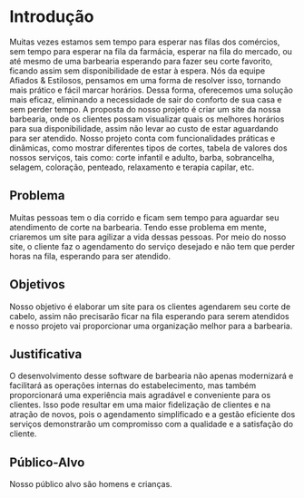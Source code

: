 # Introdução

Muitas vezes estamos sem tempo para esperar nas filas dos comércios, sem tempo para esperar na fila da farmácia, esperar na fila do mercado, ou até mesmo de uma barbearia esperando para fazer seu corte favorito, ficando assim sem disponibilidade de estar à espera. Nós da equipe Afiados & Estilosos, pensamos em uma forma de resolver isso, tornando mais prático e fácil marcar horários. Dessa forma, oferecemos uma solução mais eficaz, eliminando a necessidade de sair do conforto de sua casa e sem perder tempo. A proposta do nosso projeto é criar um site da nossa barbearia, onde os clientes possam visualizar quais os melhores horários para sua disponibilidade, assim não levar ao custo de estar aguardando para ser atendido. Nosso projeto conta com funcionalidades práticas e dinâmicas, como mostrar diferentes tipos de cortes, tabela de valores dos nossos serviços, tais como: corte infantil e adulto, barba, sobrancelha, selagem, coloração, penteado, relaxamento e terapia capilar, etc. 

## Problema

Muitas pessoas tem o dia corrido e ficam sem tempo para aguardar seu atendimento de corte na barbearia. Tendo esse problema em mente, criaremos
um site para agilizar a vida dessas pessoas. Por meio do nosso site, o cliente faz o agendamento do serviço desejado e não tem que perder horas
na fila, esperando para ser atendido.

## Objetivos

Nosso objetivo é elaborar um site para os clientes agendarem seu corte de cabelo, assim não
precisarão ficar na fila esperando para serem atendidos e nosso projeto vai proporcionar uma
organização melhor para a barbearia.

## Justificativa

O desenvolvimento desse software de barbearia não apenas modernizará e facilitará as operações internas do estabelecimento, mas também proporcionará uma experiência mais agradável e conveniente para os clientes. Isso pode resultar em uma maior fidelização de clientes e na atração de novos, pois o agendamento simplificado e a gestão eficiente dos serviços demonstrarão um compromisso com a qualidade e a satisfação do cliente.

## Público-Alvo

Nosso público alvo são homens e crianças.


